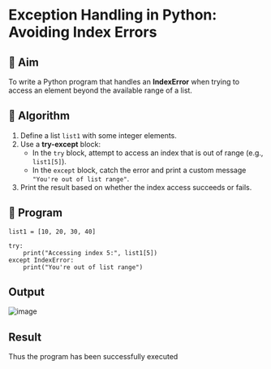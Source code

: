 # Exception Handling in Python: Avoiding Index Errors

## 🎯 Aim
To write a Python program that handles an **IndexError** when trying to access an element beyond the available range of a list.

## 🧠 Algorithm
1. Define a list `list1` with some integer elements.
2. Use a **try-except** block:
   - In the `try` block, attempt to access an index that is out of range (e.g., `list1[5]`).
   - In the `except` block, catch the error and print a custom message `"You're out of list range"`.
3. Print the result based on whether the index access succeeds or fails.

## 🧾 Program
```
list1 = [10, 20, 30, 40]

try:
    print("Accessing index 5:", list1[5])
except IndexError:
    print("You're out of list range")

```
## Output
![image](https://github.com/user-attachments/assets/cb9e0fa8-da4d-4426-a594-f22cef6312d3)


## Result
Thus the program has been successfully executed
